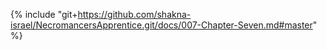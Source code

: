 {% include "git+https://github.com/shakna-israel/NecromancersApprentice.git/docs/007-Chapter-Seven.md#master" %}
